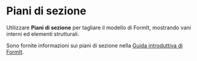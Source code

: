 # Piani di sezione

Utilizzare **Piani di sezione** per tagliare il modello di FormIt, mostrando vani interni ed elementi strutturali.

Sono fornite informazioni sui piani di sezione nella [Guida introduttiva di FormIt](../formit-primer/part-i/section\_planes.md).
